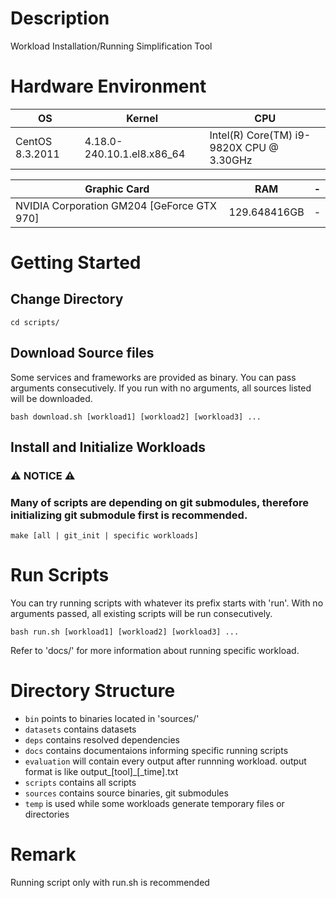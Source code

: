 # Description 
Workload Installation/Running Simplification Tool

# Hardware Environment
OS | Kernel | CPU
----|----|----
CentOS 8.3.2011 | 4.18.0-240.10.1.el8.x86_64 | Intel(R) Core(TM) i9-9820X CPU @ 3.30GHz

Graphic Card | RAM | -
----|----|----
NVIDIA Corporation GM204 [GeForce GTX 970] | 129.648416GB | -

# Getting Started
## Change Directory
```
cd scripts/
```

## Download Source files
Some services and frameworks are provided as binary.
You can pass arguments consecutively. If you run with no arguments, all sources listed will be downloaded.
```
bash download.sh [workload1] [workload2] [workload3] ...
```

## Install and Initialize Workloads
### ⚠ NOTICE ⚠   
### Many of scripts are depending on git submodules, therefore **initializing git submodule first** is recommended.
```
make [all | git_init | specific workloads]
```

# Run Scripts
You can try running scripts with whatever its prefix starts with 'run'.
With no arguments passed, all existing scripts will be run consecutively.
```
bash run.sh [workload1] [workload2] [workload3] ...
```
Refer to 'docs/' for more information about running specific workload.

# Directory Structure
- `bin` points to binaries located in 'sources/'
- `datasets` contains datasets 
- `deps` contains resolved dependencies
- `docs` contains documentaions informing specific running scripts
- `evaluation` will contain every output after runnning workload. output format is like output_[tool]_<service>[_time].txt
- `scripts` contains all scripts
- `sources` contains source binaries, git submodules
- `temp` is used while some workloads generate temporary files or directories

# Remark
Running script only with run.sh is recommended
